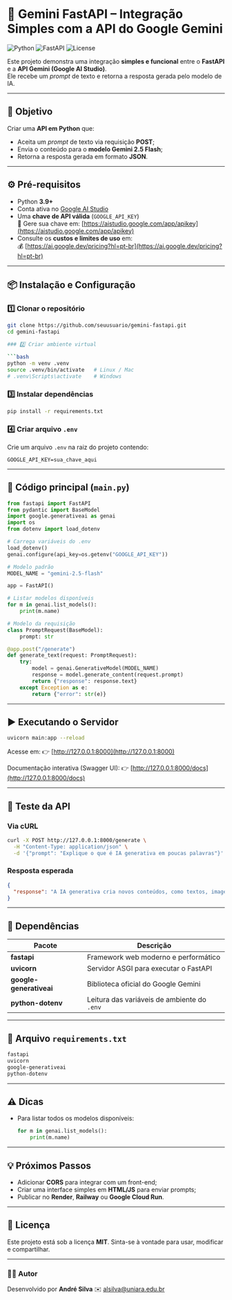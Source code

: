 # 🤖 Gemini FastAPI – Integração Simples com a API do Google Gemini

![Python](https://img.shields.io/badge/Python-3.9+-blue.svg)
![FastAPI](https://img.shields.io/badge/FastAPI-Framework-green.svg)
![License](https://img.shields.io/badge/license-MIT-lightgrey.svg)

Este projeto demonstra uma integração **simples e funcional** entre o **FastAPI** e a **API Gemini (Google AI Studio)**.  
Ele recebe um *prompt* de texto e retorna a resposta gerada pelo modelo de IA.

---

## 🧠 Objetivo

Criar uma **API em Python** que:
- Aceita um *prompt* de texto via requisição **POST**;
- Envia o conteúdo para o **modelo Gemini 2.5 Flash**;
- Retorna a resposta gerada em formato **JSON**.

---

## ⚙️ Pré-requisitos

- Python **3.9+**
- Conta ativa no [Google AI Studio](https://aistudio.google.com/)
- Uma **chave de API válida** (`GOOGLE_API_KEY`)  
  🔗 Gere sua chave em: [https://aistudio.google.com/app/apikey](https://aistudio.google.com/app/apikey)
- Consulte os **custos e limites de uso** em:  
  💰 [https://ai.google.dev/pricing?hl=pt-br](https://ai.google.dev/pricing?hl=pt-br)

---

## 📦 Instalação e Configuração

### 1️⃣ Clonar o repositório

```bash
git clone https://github.com/seuusuario/gemini-fastapi.git
cd gemini-fastapi

### 2️⃣ Criar ambiente virtual

```bash
python -m venv .venv
source .venv/bin/activate   # Linux / Mac
# .venv\Scripts\activate    # Windows
```

### 3️⃣ Instalar dependências

```bash
pip install -r requirements.txt
```

### 4️⃣ Criar arquivo `.env`

Crie um arquivo `.env` na raiz do projeto contendo:

```env
GOOGLE_API_KEY=sua_chave_aqui
```

---

## 🧩 Código principal (`main.py`)

```python
from fastapi import FastAPI
from pydantic import BaseModel
import google.generativeai as genai
import os
from dotenv import load_dotenv

# Carrega variáveis do .env
load_dotenv()
genai.configure(api_key=os.getenv("GOOGLE_API_KEY"))

# Modelo padrão
MODEL_NAME = "gemini-2.5-flash"

app = FastAPI()

# Listar modelos disponíveis
for m in genai.list_models():
    print(m.name)

# Modelo da requisição
class PromptRequest(BaseModel):
    prompt: str

@app.post("/generate")
def generate_text(request: PromptRequest):
    try:
        model = genai.GenerativeModel(MODEL_NAME)
        response = model.generate_content(request.prompt)
        return {"response": response.text}
    except Exception as e:
        return {"error": str(e)}
```

---

## ▶️ Executando o Servidor

```bash
uvicorn main:app --reload
```

Acesse em:
👉 [http://127.0.0.1:8000](http://127.0.0.1:8000)

Documentação interativa (Swagger UI):
👉 [http://127.0.0.1:8000/docs](http://127.0.0.1:8000/docs)

---

## 🧪 Teste da API

### Via **cURL**

```bash
curl -X POST http://127.0.0.1:8000/generate \
  -H "Content-Type: application/json" \
  -d '{"prompt": "Explique o que é IA generativa em poucas palavras"}'
```

### Resposta esperada

```json
{
  "response": "A IA generativa cria novos conteúdos, como textos, imagens ou sons, aprendendo padrões de grandes volumes de dados."
}
```

---

## 🧰 Dependências

| Pacote                  | Descrição                                   |
| ----------------------- | ------------------------------------------- |
| **fastapi**             | Framework web moderno e performático        |
| **uvicorn**             | Servidor ASGI para executar o FastAPI       |
| **google-generativeai** | Biblioteca oficial do Google Gemini         |
| **python-dotenv**       | Leitura das variáveis de ambiente do `.env` |

---

## 🧩 Arquivo `requirements.txt`

```txt
fastapi
uvicorn
google-generativeai
python-dotenv
```

---

## ⚠️ Dicas

* Para listar todos os modelos disponíveis:

  ```python
  for m in genai.list_models():
      print(m.name)
  ```

---

## 💡 Próximos Passos

* Adicionar **CORS** para integrar com um front-end;
* Criar uma interface simples em **HTML/JS** para enviar prompts;
* Publicar no **Render**, **Railway** ou **Google Cloud Run**.

---

## 🧾 Licença

Este projeto está sob a licença **MIT**.
Sinta-se à vontade para usar, modificar e compartilhar.

---

### 👨‍💻 Autor

Desenvolvido por **André Silva**
 ✉️ [alsilva@uniara.edu.br](mailto:alsilva@uniara.edu.br)
